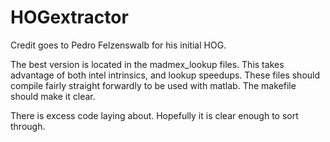HOGextractor
============

Credit goes to Pedro Felzenswalb for his initial HOG.

The best version is located in the madmex_lookup files.  This takes advantage of both intel intrinsics, and lookup speedups.
These files should compile fairly straight forwardly to be used with matlab.  The makefile should make it clear.


There is excess code laying about.  Hopefully it is clear enough to sort through.
